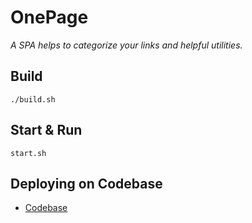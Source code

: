 # OnePage
_A SPA helps to categorize your links and helpful utilities._

## Build
```
./build.sh
```
## Start & Run
```
start.sh
```
## Deploying on Codebase 
- [Codebase](https://29p2qn-3030.csb.app/)
